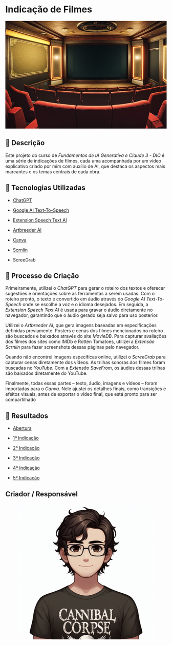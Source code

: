 # Indicação de Filmes
![Cinema](./Arquivos%20Usados/readme/Sala%20de%20Cinema.jpeg)

## 📒 Descrição
Este projeto do curso de *Fundamentos de IA Generativa e Claude 3 - DIO* é uma série de indicações de filmes, cada uma acompanhada por um vídeo explicativo criado por mim com auxílio de AI, que destaca os aspectos mais marcantes e os temas centrais de cada obra.

## 🤖 Tecnologias Utilizadas
- <a href="#https://chatgpt.com/">ChatGPT</a>

- <a href="#https://cloud.google.com/text-to-speech/?hl=pt_br">Google AI Text-To-Speech</a>

- <a href="#https://chromewebstore.google.com/detail/speechtextai-record-captu/pjomkoghmkhnipjjlcgoncjlonoleckj">Extension Speech Text AI</a>

- <a href="#https://www.artbreeder.com/create">Artbreeder AI</a>

- <a href="#https://www.canva.com/">Canva</a>

- <a href="#https://chromewebstore.google.com/detail/captura-de-tela-e-gravado/ijejnggjjphlenbhmjhhgcdpehhacaal">Scrnlin</a>

- ScreeGrab

## 🧐 Processo de Criação
Primeiramente, utilizei o *ChatGPT* para gerar o roteiro dos textos e oferecer sugestões e orientações sobre as ferramentas a serem usadas. Com o roteiro pronto, o texto é convertido em áudio através do *Google AI Text-To-Speech* onde se escolhe a voz e o idioma desejados. Em seguida, a *Extension Speech Text AI* é usada para gravar o áudio diretamente no navegador, garantindo que o áudio gerado seja salvo para uso posterior.

Utilizei o *Artbreeder AI*, que gera imagens baseadas em especificações definidas previamente. Posters e cenas dos filmes mencionados no roteiro são buscados e baixados através do site *MovieDB*. Para capturar avaliações dos filmes dos sites como IMDb e Rotten Tomatoes, utilizei a *Extensão Scrnlin* para fazer screenshots dessas páginas pelo navegador.

Quando não encontrei imagens específicas online, utilizei o *ScreeGrab* para capturar cenas diretamente dos vídeos. As trilhas sonoras dos filmes foram buscadas no *YouTube*. Com a *Extensão SaveFrom*, os áudios dessas trilhas são baixados diretamente do YouTube.

Finalmente, todas essas partes – texto, áudio, imagens e vídeos – foram importadas para o *Canva*. Nele ajustei os detalhes finais, como transições e efeitos visuais, antes de exportar o vídeo final, que está pronto para ser compartilhado

## 🚀 Resultados
- <a href="./0 - Abertura/Abertura.mp4">Abertura</a>

- <a href="./1 - Primeira Indicação/O Labirinto do Fauno (2006).mp4">1ª Indicação</a> 

- <a href="./2 - Segunda Indicação/O Fabuloso Destino de Amélie Poulain (2001).mp4">2ª Indicação</a>

- <a href="./3 - Terceira Indicação/Janela Indiscreta (1954).mp4">3ª Indicação</a>

- <a href="./4 - Quarta Indicação/A Felicidade não se Compra (1946).mp4">4ª Indicação</a>

- <a href="./5 - Quinta Indicação/Só Resta uma Lágrima (1946).mp4">5ª Indicação</a>

## Criador / Responsável
<figure>
    <img src="./Arquivos Usados/readme/Rafael(2)(COPILOT).jpeg">
</figure>